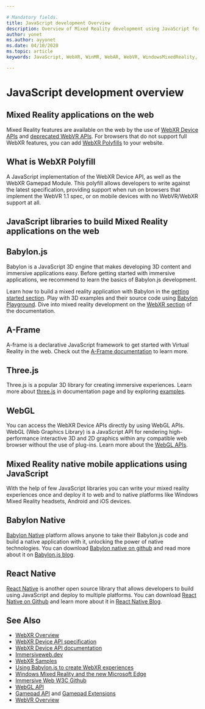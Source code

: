 ```yaml
---

# Mandatory fields.
title: JavaScript development Overview
description: Overview of Mixed Reality development using JavaScript for web, mobile and windows immersive headsets.
author: yonet
ms.author: ayyonet
ms.date: 04/10/2020
ms.topic: article
keywords: JavaScript, WebXR, WinMR, WebAR, WebVR, WindowsMixedReality, HoloLens, windows mixed reality, web vr, web xr, web mr, web ar, 360, 360 video, 360 videos, 360 photo, 360 photos, 360 content, immersive web, immersive-web, IW, immersiveweb

---
```


# JavaScript development overview

## Mixed Reality applications on the web

Mixed Reality features are available on the web by the use of [WebXR Device APIs](https://developer.mozilla.org/en-US/docs/Web/API/WebXR_Device_API) and [deprecated WebVR APIs](webxr-overview.md). For browsers that do not support full WebXR features, you can add [WebXR Polyfills](https://github.com/immersive-web/webxr-polyfill) to your website.

## What is WebXR Polyfill

A JavaScript implementation of the WebXR Device API, as well as the WebXR Gamepad Module. This polyfill allows developers to write against the latest specification, providing support when run on browsers that implement the WebVR 1.1 spec, or on mobile devices with no WebVR/WebXR support at all.

## JavaScript libraries to build Mixed Reality applications on the web

## Babylon.js

Babylon is a JavaScript 3D engine that makes developing 3D content and immersive applications easy. Before getting started with immersive applications, we recommend to learn the basics of Babylon.js development.

Learn how to build a mixed reality application with Babylon in the [getting started section](https://doc.babylonjs.com/). Play with 3D examples and their source code using [Babylon Playground](https://doc.babylonjs.com/examples/). Dive into mixed reality development on the [WebXR section](https://doc.babylonjs.com/how_to/introduction_to_webxr) of the documentation. 

## A-Frame

A-frame is a declarative JavaScript framework to get started with Virtual Reality in the web. Check out the [A-Frame documentation](https://aframe.io/) to learn more.

## Three.js

Three.js is a popular 3D library for creating immersive experiences. Learn more about [three.js](https://threejs.org/docs/index.html#manual/en/introduction/Creating-a-scene) in documentation page and by exploring [examples](https://threejs.org/examples/#webgl_animation_cloth).

## WebGL

You can access the WebXR Device APIs directly by using WebGL APIs. WebGL (Web Graphics Library) is a JavaScript API for rendering high-performance interactive 3D and 2D graphics within any compatible web browser without the use of plug-ins. Learn more about the [WebGL APIs](https://developer.mozilla.org/en-US/docs/Web/API/WebGL_API).

## Mixed Reality native mobile applications using JavaScript

With the help of few JavaScript libraries you can write your mixed reality experiences once and deploy it to web and to native platforms like Windows Mixed Reality headsets, Android and iOS devices.

## Babylon Native

[Babylon Native](https://www.babylonjs.com/native/) platform allows anyone to take their Babylon.js code and build a native application with it, unlocking the power of native technologies. You can download [Babylon native on github](https://github.com/BabylonJS/BabylonNative) and read more about it on [Babylon.js blog](https://medium.com/@babylonjs/babylon-native-821f1694fffc).

## React Native

[React Native](https://reactnative.dev/) is another open source library that allows developers to build using JavaScript and deploy to multiple platforms. You can download [React Native on Github](https://github.com/facebook/react-native) and learn more about it in [React Native Blog](https://reactnative.dev/blog/).

## See Also

* [WebXR Overview](webxr-overview.md)
* [WebXR Device API specification](https://immersive-web.github.io/webxr/)
* [WebXR Device API documentation](https://developer.mozilla.org/en-US/docs/Web/API/WebXR_Device_API)
* [Immersiveweb.dev](https://immersiveweb.dev/)
* [WebXR Samples](https://immersive-web.github.io/webxr-samples/)
* [Using Babylon.js to create WebXR experiences](https://doc.babylonjs.com/how_to/introduction_to_webxr)
* [Windows Mixed Reality and the new Microsoft Edge](/windows/mixed-reality/new-microsoft-edge#introducing-the-new-microsoft-edge)
* [Immersive Web W3C Github](https://github.com/immersive-web)
* [WebGL API](/previous-versions/windows/internet-explorer/ie-developer/dev-guides/bg182648(v=vs.85))
* [Gamepad API](https://msdn.microsoft.com/library/dn743630(v=vs.85).aspx) and [Gamepad Extensions](https://w3c.github.io/gamepad/extensions.html)
* [WebVR Overview](webvr-overview.md)